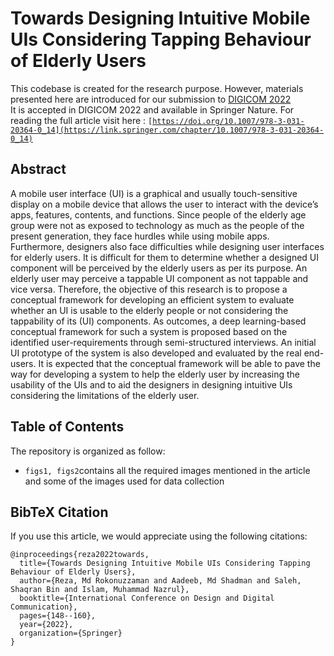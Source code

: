 # Towards Designing Intuitive Mobile UIs Considering Tapping Behaviour of Elderly Users
This codebase is created for the research purpose. However, materials presented here are introduced for our submission to [DIGICOM 2022](https://digicom.ipca.pt/) <br>
It is accepted in DIGICOM 2022 and available in Springer Nature. For reading the full article visit here : <code>[https://doi.org/10.1007/978-3-031-20364-0_14](https://link.springer.com/chapter/10.1007/978-3-031-20364-0_14)</code>
## Abstract
A mobile user interface (UI) is a graphical and usually touch-sensitive display on a mobile device that allows the user to interact with the device’s apps, features, contents, and functions. Since people of the elderly age group were not as exposed to technology as much as the people of the present generation, they face hurdles while using mobile apps. Furthermore, designers also face difficulties while designing user interfaces for elderly users. It is difficult for them to determine whether a designed UI component will be perceived by the elderly users as per its purpose. An elderly user may perceive a tappable UI component as not tappable and vice versa. Therefore, the objective of this research is to propose a conceptual framework for developing an efficient system to evaluate whether an UI is usable to the elderly people or not considering the tappability of its (UI) components. As outcomes, a deep learning-based conceptual framework for such a system is proposed based on the identified user-requirements through semi-structured interviews. An initial UI prototype of the system is also developed and evaluated by the real end-users. It is expected that the conceptual framework will be able to pave the way for developing a system to help the elderly user by increasing the usability of the UIs and to aid the designers in designing intuitive UIs considering the limitations of the elderly user.
## Table of Contents 
The repository is organized as follow:
* <code>figs1, figs2</code>contains all the required images mentioned in the article and some of the images used for data collection
## BibTeX Citation
If you use this article, we would appreciate using the following citations:
```
@inproceedings{reza2022towards,
  title={Towards Designing Intuitive Mobile UIs Considering Tapping Behaviour of Elderly Users},
  author={Reza, Md Rokonuzzaman and Aadeeb, Md Shadman and Saleh, Shaqran Bin and Islam, Muhammad Nazrul},
  booktitle={International Conference on Design and Digital Communication},
  pages={148--160},
  year={2022},
  organization={Springer}
}
```

